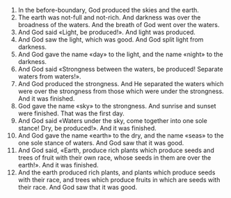 1. In the before-boundary, God produced the skies and the earth.
2. The earth was not-full and not-rich. And darkness was over the broadness
of the waters. And the breath of God went over the waters.
3. And God said «Light, be produced!». And light was produced.
4. And God saw the light, which was good. And God split light from
darkness.
5. And God gave the name «day» to the light, and the name «night» to the
darkness.
6. And God said «Strongness between the waters, be produced! Separate
waters from waters!».
7. And God produced the strongness. And He separated the waters which were
over the strongness from those which were under the strongness. And it was
finished.
8. God gave the name «sky» to the strongness. And sunrise and sunset were
finished. That was the first day.
9. And God said «Waters under the sky, come together into one sole stance!
Dry, be produced!». And it was finished.
10. And God gave the name «earth» to the dry, and the name «seas» to the
one sole stance of waters. And God saw that it was good.
11. And God said, «Earth, produce rich plants which produce seeds and trees
of fruit with their own race, whose seeds in them are over the earth!». And
it was finished.
12. And the earth produced rich plants, and plants which produce seeds with
their race, and trees which produce fruits in which are seeds with their
race. And God saw that it was good.

